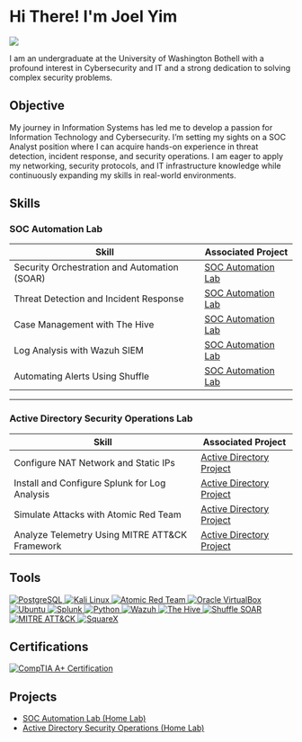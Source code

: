 # Hi There! I'm Joel Yim
<a href="https://www.linkedin.com/in/joelyim1/"><img src="https://img.shields.io/badge/-LinkedIn-0072b1?&style=for-the-badge&logo=linkedin&logoColor=white" /></a>

I am an undergraduate at the University of Washington Bothell with a profound interest in Cybersecurity and IT and a strong dedication to solving complex security problems.

## Objective

My journey in Information Systems has led me to develop a passion for Information Technology and Cybersecurity. I’m setting my sights on a SOC Analyst position where I can acquire hands-on experience in threat detection, incident response, and security operations. I am eager to apply my networking, security protocols, and IT infrastructure knowledge while continuously expanding my skills in real-world environments.


## Skills

### SOC Automation Lab
| **Skill**                         | **Associated Project**               |
|-------------------------------------|---------------------------------------|
| Security Orchestration and Automation (SOAR) | [SOC Automation Lab](https://github.com/joelyim/SOC-Automation-Project) |
| Threat Detection and Incident Response        | [SOC Automation Lab](https://github.com/joelyim/SOC-Automation-Lab) |
| Case Management with The Hive       | [SOC Automation Lab](https://github.com/joelyim/SOC-Automation-Lab) |
| Log Analysis with Wazuh SIEM       | [SOC Automation Lab](https://github.com/joelyim/SOC-Automation-Lab) |
| Automating Alerts Using Shuffle    | [SOC Automation Lab](https://github.com/joelyim/SOC-Automation-Lab) |

---

### Active Directory Security Operations Lab
| **Skill**                                     | **Associated Project**        |
|-----------------------------------------------|-------------------------------|
| Configure NAT Network and Static IPs          | [Active Directory Project](https://github.com/joelyim/Active-Directory/tree/main) |
| Install and Configure Splunk for Log Analysis | [Active Directory Project](https://github.com/joelyim/Active-Directory/tree/main) |
| Simulate Attacks with Atomic Red Team         | [Active Directory Project](https://github.com/joelyim/Active-Directory/tree/main) |
| Analyze Telemetry Using MITRE ATT&CK Framework | [Active Directory Project](https://github.com/joelyim/Active-Directory/tree/main) |

## Tools
<a href="https://www.postgresql.org/" target="_blank"> 
  <img src="https://img.shields.io/badge/PostgreSQL-316192?style=for-the-badge&logo=postgresql&logoColor=white" alt="PostgreSQL"/> 
</a> 
<a href="https://www.kali.org" target="_blank"> <img src="https://img.shields.io/badge/-Kali%20Linux-557C94?&style=for-the-badge&logo=kalilinux&logoColor=white" alt="Kali Linux"/> </a> 
<a href="https://github.com/redcanaryco/atomic-red-team" target="_blank"> <img src="https://img.shields.io/badge/Atomic%20Red%20Team-red?style=for-the-badge&logo=github&logoColor=white" alt="Atomic Red Team"/> </a> 
<a href="https://www.virtualbox.org/" target="_blank"> <img src="https://img.shields.io/badge/VirtualBox-183A61?style=for-the-badge&logo=VirtualBox&logoColor=white" alt="Oracle VirtualBox"/> </a>
<a href="https://ubuntu.com" target="_blank"> <img src="https://img.shields.io/badge/Ubuntu-E95420?style=for-the-badge&logo=ubuntu&logoColor=white" alt="Ubuntu"/> </a> 
<a href="https://www.splunk.com/" target="_blank"> <img src="https://img.shields.io/badge/-Splunk-black?style=for-the-badge&logo=Splunk&logoColor=white&labelColor=f9481e" alt="Splunk"/> </a> 
<a href="https://www.python.org/" target="_blank"> <img src="https://img.shields.io/badge/Python-3776AB?style=for-the-badge&logo=python&logoColor=white" alt="Python"/> </a>
<a href="https://wazuh.com/" target="_blank">
  <img src="https://img.shields.io/badge/Wazuh-5A2D82?style=for-the-badge&logo=wazuh&logoColor=white" alt="Wazuh"/>
</a>
<a href="https://strangebee.com/thehive/" target="_blank">
  <img src="https://img.shields.io/badge/The%20Hive-191919?style=for-the-badge&logo=github&logoColor=white" alt="The Hive"/>
</a>
<a href="https://shuffler.io/" target="_blank">
  <img src="https://img.shields.io/badge/Shuffle-0D47A1?style=for-the-badge&logo=github&logoColor=white" alt="Shuffle SOAR"/>
</a>
<a href="https://attack.mitre.org/" target="_blank">
  <img src="https://img.shields.io/badge/MITRE%20ATT%26CK-FF5500?style=for-the-badge&logo=github&logoColor=white" alt="MITRE ATT&CK"/>
</a>
<a href="https://sqrx.com/" target="_blank">
  <img src="https://img.shields.io/badge/SquareX-00BFFF?style=for-the-badge&logo=github&logoColor=white" alt="SquareX"/>
</a>



## Certifications

<a href="https://www.comptia.org/" target="_blank">
  <img src="https://img.shields.io/badge/CompTIA%20A%2B-cf1b1b?style=for-the-badge&logo=CompTIA&logoColor=white" alt="CompTIA A+ Certification"/>
</a>


## Projects
- [SOC Automation Lab (Home Lab)](https://github.com/joelyim/SOC-Automation/tree/main) 
- [Active Directory Security Operations (Home Lab)](https://github.com/joelyim/Active-Directory/tree/main)

